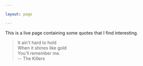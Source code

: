 ```yaml
---

layout: page

---
```


This is a live page containing some quotes that I find interesting.

> It ain't hard to hold  
> When it shines like gold  
> You'll remember me.  
> -- The Killers
